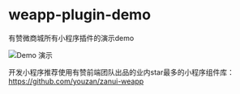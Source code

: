 # weapp-plugin-demo

有赞微商城所有小程序插件的演示demo

![Demo 演示](https://img.yzcdn.cn/upload_files/2018/07/26/FtcFpmMGvjMLQAIdURcyeYMnx6Mt.jpg?imageView2/2/w/300/h/300)


开发小程序推荐使用有赞前端团队出品的业内star最多的小程序组件库： https://github.com/youzan/zanui-weapp
